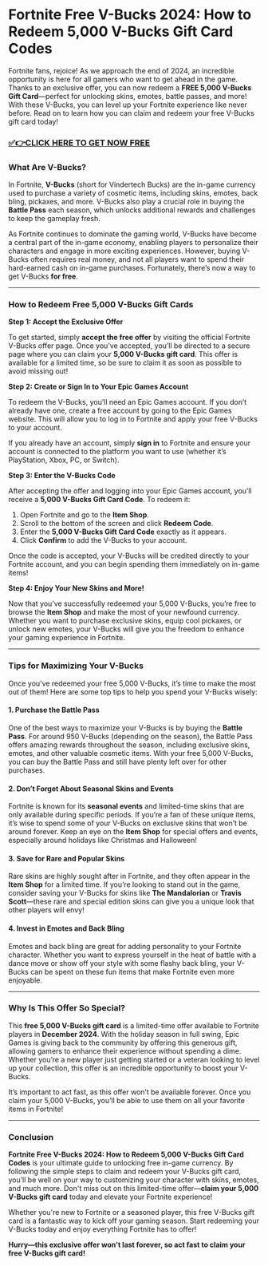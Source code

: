 # Fortnite Free V-Bucks 2024: How to Redeem 5,000 V-Bucks Gift Card Codes

Fortnite fans, rejoice! As we approach the end of 2024, an incredible opportunity is here for all gamers who want to get ahead in the game. Thanks to an exclusive offer, you can now redeem a **FREE 5,000 V-Bucks Gift Card**—perfect for unlocking skins, emotes, battle passes, and more! With these V-Bucks, you can level up your Fortnite experience like never before. Read on to learn how you can claim and redeem your free V-Bucks gift card today!

### [✅👉CLICK HERE TO GET NOW FREE](https://getfnskins.xyz/a/g/c/)

### What Are V-Bucks?

In Fortnite, **V-Bucks** (short for Vindertech Bucks) are the in-game currency used to purchase a variety of cosmetic items, including skins, emotes, back bling, pickaxes, and more. V-Bucks also play a crucial role in buying the **Battle Pass** each season, which unlocks additional rewards and challenges to keep the gameplay fresh.

As Fortnite continues to dominate the gaming world, V-Bucks have become a central part of the in-game economy, enabling players to personalize their characters and engage in more exciting experiences. However, buying V-Bucks often requires real money, and not all players want to spend their hard-earned cash on in-game purchases. Fortunately, there’s now a way to get V-Bucks **for free**.

---

### How to Redeem Free 5,000 V-Bucks Gift Cards

**Step 1: Accept the Exclusive Offer**

To get started, simply **accept the free offer** by visiting the official Fortnite V-Bucks offer page. Once you’ve accepted, you’ll be directed to a secure page where you can claim your **5,000 V-Bucks gift card**. This offer is available for a limited time, so be sure to claim it as soon as possible to avoid missing out!

**Step 2: Create or Sign In to Your Epic Games Account**

To redeem the V-Bucks, you’ll need an Epic Games account. If you don’t already have one, create a free account by going to the Epic Games website. This will allow you to log in to Fortnite and apply your free V-Bucks to your account.

If you already have an account, simply **sign in** to Fortnite and ensure your account is connected to the platform you want to use (whether it’s PlayStation, Xbox, PC, or Switch).

**Step 3: Enter the V-Bucks Code**

After accepting the offer and logging into your Epic Games account, you’ll receive a **5,000 V-Bucks Gift Card Code**. To redeem it:

1. Open Fortnite and go to the **Item Shop**.
2. Scroll to the bottom of the screen and click **Redeem Code**.
3. Enter the **5,000 V-Bucks Gift Card Code** exactly as it appears.
4. Click **Confirm** to add the V-Bucks to your account.

Once the code is accepted, your V-Bucks will be credited directly to your Fortnite account, and you can begin spending them immediately on in-game items!

**Step 4: Enjoy Your New Skins and More!**

Now that you’ve successfully redeemed your 5,000 V-Bucks, you’re free to browse the **Item Shop** and make the most of your newfound currency. Whether you want to purchase exclusive skins, equip cool pickaxes, or unlock new emotes, your V-Bucks will give you the freedom to enhance your gaming experience in Fortnite.

---

### Tips for Maximizing Your V-Bucks

Once you’ve redeemed your free 5,000 V-Bucks, it’s time to make the most out of them! Here are some top tips to help you spend your V-Bucks wisely:

#### 1. **Purchase the Battle Pass**

One of the best ways to maximize your V-Bucks is by buying the **Battle Pass**. For around 950 V-Bucks (depending on the season), the Battle Pass offers amazing rewards throughout the season, including exclusive skins, emotes, and other valuable cosmetic items. With your free 5,000 V-Bucks, you can buy the Battle Pass and still have plenty left over for other purchases.

#### 2. **Don’t Forget About Seasonal Skins and Events**

Fortnite is known for its **seasonal events** and limited-time skins that are only available during specific periods. If you’re a fan of these unique items, it’s wise to spend some of your V-Bucks on exclusive skins that won’t be around forever. Keep an eye on the **Item Shop** for special offers and events, especially around holidays like Christmas and Halloween!

#### 3. **Save for Rare and Popular Skins**

Rare skins are highly sought after in Fortnite, and they often appear in the **Item Shop** for a limited time. If you’re looking to stand out in the game, consider saving your V-Bucks for skins like **The Mandalorian** or **Travis Scott**—these rare and special edition skins can give you a unique look that other players will envy!

#### 4. **Invest in Emotes and Back Bling**

Emotes and back bling are great for adding personality to your Fortnite character. Whether you want to express yourself in the heat of battle with a dance move or show off your style with some flashy back bling, your V-Bucks can be spent on these fun items that make Fortnite even more enjoyable.

---

### Why Is This Offer So Special?

This **free 5,000 V-Bucks gift card** is a limited-time offer available to Fortnite players in **December 2024**. With the holiday season in full swing, Epic Games is giving back to the community by offering this generous gift, allowing gamers to enhance their experience without spending a dime. Whether you’re a new player just getting started or a veteran looking to level up your collection, this offer is an incredible opportunity to boost your V-Bucks.

It’s important to act fast, as this offer won’t be available forever. Once you claim your 5,000 V-Bucks, you’ll be able to use them on all your favorite items in Fortnite!

---

### Conclusion

**Fortnite Free V-Bucks 2024: How to Redeem 5,000 V-Bucks Gift Card Codes** is your ultimate guide to unlocking free in-game currency. By following the simple steps to claim and redeem your V-Bucks gift card, you’ll be well on your way to customizing your character with skins, emotes, and much more. Don't miss out on this limited-time offer—**claim your 5,000 V-Bucks gift card** today and elevate your Fortnite experience!

Whether you're new to Fortnite or a seasoned player, this free V-Bucks gift card is a fantastic way to kick off your gaming season. Start redeeming your V-Bucks today and enjoy everything Fortnite has to offer! 

**Hurry—this exclusive offer won't last forever, so act fast to claim your free V-Bucks gift card!**
